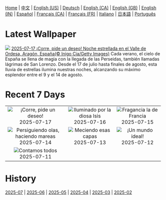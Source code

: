 [Home](../README.md) | [中文](zh-CN.md) | [English (US)](en-US.md) | [Deutsch](de-DE.md) | [English (CA)](en-CA.md) | [English (GB)](en-GB.md) | [English (IN)](en-IN.md) | [Español](es-ES.md) | [Français (CA)](fr-CA.md) | [Français (FR)](fr-FR.md) | [Italiano](it-IT.md) | [日本語](ja-JP.md) | [Português](pt-BR.md)

# Latest Wallpaper
![](https://www.bing.com/th?id=OHR.PerseidasAragon_ES-ES4625376331_UHD.jpg)
[2025-07-17 ¡Corre, pide un deseo! Noche estrellada en el Valle de Ordesa, Aragón, España(© Inigo Cia/Getty Images)](https://www.bing.com/th?id=OHR.PerseidasAragon_ES-ES4625376331_UHD.jpg)
Cada verano, el cielo de España se llena de magia con la llegada de las Perseidas, también llamadas lágrimas de San Lorenzo. Desde el 17 de julio hasta finales de agosto, esta lluvia de estrellas ilumina nuestras noches, alcanzando su máximo esplendor entre el 9 y el 14 de agosto.

# Recent 7 Days
|  |  |  |
|:---:|:---:|:---:|
| ![](https://www.bing.com/th?id=OHR.PerseidasAragon_ES-ES4625376331_400x240.jpg "¡Corre, pide un deseo!") 2025-07-17 | ![](https://www.bing.com/th?id=OHR.TemplePhilae_ES-ES6627799153_400x240.jpg "Iluminado por la diosa Isis") 2025-07-16 | ![](https://www.bing.com/th?id=OHR.FranceLavender_ES-ES8017516672_400x240.jpg "Fragancia la de Francia") 2025-07-15 |
| ![](https://www.bing.com/th?id=OHR.YoungShark_ES-ES5981151828_400x240.jpg "Persiguiendo olas, haciendo mareas") 2025-07-14 | ![](https://www.bing.com/th?id=OHR.BasaltColumns_ES-ES5645735099_400x240.jpg "Meciendo esas capas") 2025-07-13 | ![](https://www.bing.com/th?id=OHR.RibadesellaSummer_ES-ES5366585834_400x240.jpg "¡Un mundo ideal!") 2025-07-12 |
| ![](https://www.bing.com/th?id=OHR.TokyoSunrise_ES-ES5285423958_400x240.jpg "Contamos todos") 2025-07-11 |  |  |

# History
[2025-07](../archives/wallpaper/es-ES/w_2025_07.md) | [2025-06](../archives/wallpaper/es-ES/w_2025_06.md) | [2025-05](../archives/wallpaper/es-ES/w_2025_05.md) | [2025-04](../archives/wallpaper/es-ES/w_2025_04.md) | [2025-03](../archives/wallpaper/es-ES/w_2025_03.md) | [2025-02](../archives/wallpaper/es-ES/w_2025_02.md)
